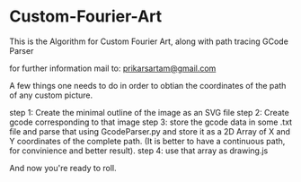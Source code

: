 # Custom-Fourier-Art
This is the Algorithm for Custom Fourier Art, along with path tracing GCode Parser

for further information mail to: prikarsartam@gmail.com

A few things one needs to do in order to obtian the coordinates of the path of any custom picture.

step 1: Create the minimal outline of the image as an SVG file 
step 2: Create gcode corresponding to that image
step 3: store the gcode data in some .txt file and parse that using GcodeParser.py and store it as a 2D Array of X and Y coordinates of the complete path. (It is better to have a continuous path, for convinience and better result).
step 4: use that array as drawing.js

And now you're ready to roll.
